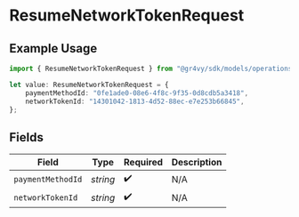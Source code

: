 # ResumeNetworkTokenRequest

## Example Usage

```typescript
import { ResumeNetworkTokenRequest } from "@gr4vy/sdk/models/operations";

let value: ResumeNetworkTokenRequest = {
    paymentMethodId: "0fe1ade0-08e6-4f8c-9f35-0d8cdb5a3418",
    networkTokenId: "14301042-1813-4d52-88ec-e7e253b66845",
};
```

## Fields

| Field              | Type               | Required           | Description        |
| ------------------ | ------------------ | ------------------ | ------------------ |
| `paymentMethodId`  | *string*           | :heavy_check_mark: | N/A                |
| `networkTokenId`   | *string*           | :heavy_check_mark: | N/A                |